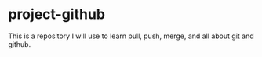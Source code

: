 # project-github
This is a repository I will use to learn pull, push, merge, and all about git and github.
